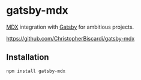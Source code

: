 # gatsby-mdx

[MDX](https://github.com/mdx-js/mdx) integration with
[Gatsby](https://www.gatsbyjs.org/) for ambitious projects.

https://github.com/ChristopherBiscardi/gatsby-mdx

## Installation

```sh
npm install gatsby-mdx
```

